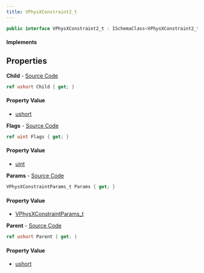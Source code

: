 ```yaml
---
title: VPhysXConstraint2_t
---
```


```csharp
public interface VPhysXConstraint2_t : ISchemaClass<VPhysXConstraint2_t>, ISchemaField, ISchemaClass, INativeHandle
```

#### Implements

## Properties

**Child** - [Source Code](https://github.com/swiftly-solution/swiftlys2/blob/master/managed/src/SwiftlyS2.Generated/Schemas/Interfaces/VPhysXConstraint2_t.cs#L20)

```csharp
ref ushort Child { get; }
```

#### Property Value

- [ushort](https://learn.microsoft.com/dotnet/api/system.uint16)

**Flags** - [Source Code](https://github.com/swiftly-solution/swiftlys2/blob/master/managed/src/SwiftlyS2.Generated/Schemas/Interfaces/VPhysXConstraint2_t.cs#L16)

```csharp
ref uint Flags { get; }
```

#### Property Value

- [uint](https://learn.microsoft.com/dotnet/api/system.uint32)

**Params** - [Source Code](https://github.com/swiftly-solution/swiftlys2/blob/master/managed/src/SwiftlyS2.Generated/Schemas/Interfaces/VPhysXConstraint2_t.cs#L22)

```csharp
VPhysXConstraintParams_t Params { get; }
```

#### Property Value

- [VPhysXConstraintParams_t](/docs/api/shared/schemadefinitions/vphysxconstraintparams_t)

**Parent** - [Source Code](https://github.com/swiftly-solution/swiftlys2/blob/master/managed/src/SwiftlyS2.Generated/Schemas/Interfaces/VPhysXConstraint2_t.cs#L18)

```csharp
ref ushort Parent { get; }
```

#### Property Value

- [ushort](https://learn.microsoft.com/dotnet/api/system.uint16)


